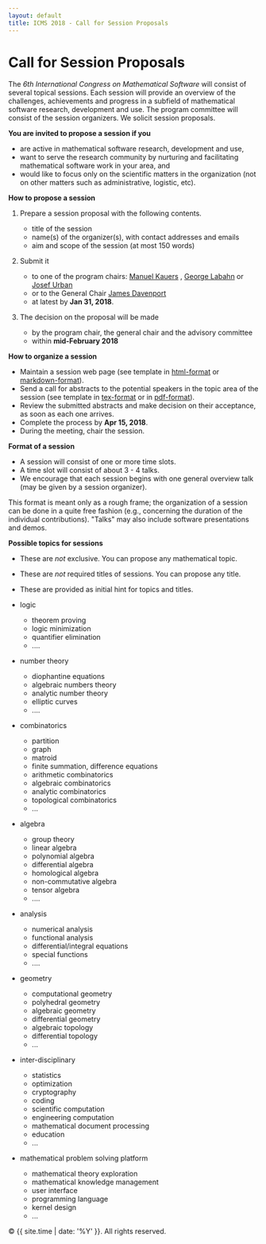```yaml
---
layout: default
title: ICMS 2018 - Call for Session Proposals
---
```


Call for Session Proposals
============================


The _6th International Congress on Mathematical Software_ will consist of several topical sessions. Each session will provide an overview of the challenges, achievements and progress in a subfield of mathematical software research, development and use. The program committee will consist of the session organizers. We solicit session proposals.

**You are invited to propose a session if you**

*   are active in mathematical software research, development and use,
*   want to serve the research community by nurturing and facilitating mathematical software work in your area, and
*   would like to focus only on the scientific matters in the organization (not on other matters such as administrative, logistic, etc).

**How to propose a session**

1.  Prepare a session proposal with the following contents.

    *   title of the session
    *   name(s) of the organizer(s), with contact addresses and emails
    *   aim and scope of the session (at most 150 words)

2.  Submit it

    *   to one of the program chairs: [Manuel Kauers](mailto:manuel@kauers.de) , [George Labahn](mailto:glabahn@uwaterloo.ca) or [Josef Urban](mailto:Josef.Urban@gmail.com)
    *   or to the General Chair [James Davenport](mailto:j.h.davenport@bath.ac.uk)
    *   at latest by **Jan 31, 2018**.

3.  The decision on the proposal will be made

    *   by the program chair, the general chair and the advisory committee
    *   within **mid-February 2018**

**How to organize a session**

*   Maintain a session web page (see template in [html-format](http://icms-conference.org/2018/icms_session_2018) or [markdown-format](icms_session_2018.txt)).
*   Send a call for abstracts to the potential speakers in the topic area of the session (see template in [tex-format](./Templates2016/ICMS_Extended_Abstract_2016.tex) or in [pdf-format](./Templates2016/ICMS_Extended_Abstract_2016.pdf)).
*   Review the submitted abstracts and make decision on their acceptance, as soon as each one arrives.
*   Complete the process by **Apr 15, 2018**.
*   During the meeting, chair the session.

**Format of a session**

*   A session will consist of one or more time slots.
*   A time slot will consist of about 3 - 4 talks.
*   We encourage that each session begins with one general overview talk (may be given by a session organizer).

This format is meant only as a rough frame; the organization of a session can be done in a quite free fashion (e.g., concerning the duration of the individual contributions). "Talks" may also include software presentations and demos.

**Possible topics for sessions**  

*   These are _not_ exclusive. You can propose any mathematical topic.
*   These are _not_ required titles of sessions. You can propose any title.
*   These are provided as initial hint for topics and titles.

*   logic

    *   theorem proving
    *   logic minimization
    *   quantifier elimination
    *   ....

*   number theory

    *   diophantine equations
    *   algebraic numbers theory
    *   analytic number theory
    *   elliptic curves
    *   ....

*   combinatorics

    *   partition
    *   graph
    *   matroid
    *   finite summation, difference equations
    *   arithmetic combinatorics
    *   algebraic combinatorics
    *   analytic combinatorics
    *   topological combinatorics
    *   ...

*   algebra

    *   group theory
    *   linear algebra
    *   polynomial algebra
    *   differential algebra
    *   homological algebra
    *   non-commutative algebra
    *   tensor algebra
    *   ....

*   analysis

    *   numerical analysis
    *   functional analysis
    *   differential/integral equations
    *   special functions
    *   ....

*   geometry

    *   computational geometry
    *   polyhedral geometry
    *   algebraic geometry
    *   differential geometry
    *   algebraic topology
    *   differential topology
    *   ...

*   inter-disciplinary

    *   statistics
    *   optimization
    *   cryptography
    *   coding
    *   scientific computation
    *   engineering computation
    *   mathematical document processing
    *   education
    *   ...

*   mathematical problem solving platform

    *   mathematical theory exploration
    *   mathematical knowledge management
    *   user interface
    *   programming language
    *   kernel design
    *   ...


<p>&copy; {{ site.time | date: '%Y' }}. All rights reserved.</p>
